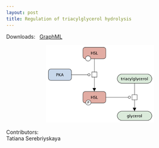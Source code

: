 ```yaml
---
layout: post
title: Regulation of triacylglycerol hydrolysis
---
```


Downloads: &nbsp; 
[GraphML](../downloads/F015-tag.graphml) &nbsp;
<p align="middle"><a href="/tag/"><img id="image" src="/downloads/F015-tag.png" width="290"/></a></p>

Contributors:  
Tatiana Serebriyskaya

